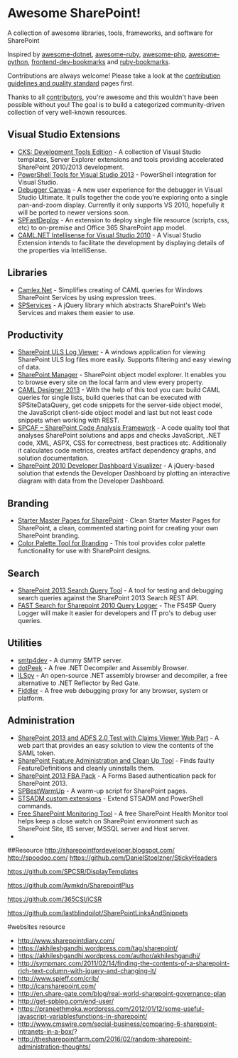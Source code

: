 # Awesome SharePoint!

A collection of awesome libraries, tools, frameworks, and software for SharePoint

Inspired by [awesome-dotnet](https://github.com/quozd/awesome-dotnet/), [awesome-ruby](https://github.com/markets/awesome-ruby), [awesome-php](https://github.com/ziadoz/awesome-php), [awesome-python](https://github.com/vinta/awesome-python), [frontend-dev-bookmarks](https://github.com/dypsilon/frontend-dev-bookmarks) and [ruby-bookmarks](https://github.com/dreikanter/ruby-bookmarks).

Contributions are always welcome! Please take a look at the [contribution guidelines and quality standard](https://github.com/sergey-tihon/awesome-sharepoint/blob/master/CONTRIBUTING.md) pages first.

Thanks to all [contributors](https://github.com/sergey-tihon/awesome-sharepoint/graphs/contributors), you're awesome and this wouldn't have been possible without you! The goal is to build a categorized community-driven collection of very well-known resources.

## Visual Studio Extensions

* [CKS: Development Tools Edition](http://visualstudiogallery.msdn.microsoft.com/cf1225b4-aa83-4282-b4c6-34feec8fc5ec) - A collection of Visual Studio templates, Server Explorer extensions and tools providing accelerated SharePoint 2010/2013 development.
* [PowerShell Tools for Visual Studio 2013](http://visualstudiogallery.msdn.microsoft.com/c9eb3ba8-0c59-4944-9a62-6eee37294597) - PowerShell integration for Visual Studio.
* [Debugger Canvas](http://visualstudiogallery.msdn.microsoft.com/4a979842-b9aa-4adf-bfef-83bd428a0acb) - A new user experience for the debugger in Visual Studio Ultimate. It pulls together the code you’re exploring onto a single pan-and-zoom display. Currently it only supports VS 2010, hopefully it will be ported to newer versions soon.
* [SPFastDeploy](http://visualstudiogallery.msdn.microsoft.com/9e03d0f5-f931-4125-a5d1-7c1529554fbd) - An extension to deploy single file resource (scripts, css, etc) to on-premise and Office 365 SharePoint app model. 
* [CAML.NET Intellisense for Visual Studio 2010](http://visualstudiogallery.msdn.microsoft.com/15055544-fda0-42db-a603-6dc32ed26fde) - A Visual Studio Extension  intends to facilitate the development by displaying details of the properties via IntelliSense.

## Libraries

* [Camlex.Net](http://camlex.codeplex.com/) - Simplifies creating of CAML queries for Windows SharePoint Services by using expression trees.
* [SPServices](http://spservices.codeplex.com/) -  A jQuery library which abstracts SharePoint's Web Services and makes them easier to use.

## Productivity

* [SharePoint ULS Log Viewer](http://ulsviewer.codeplex.com/) - A windows application for viewing SharePoint ULS log files more easily. Supports filtering and easy viewing of data.
* [SharePoint Manager](http://spm.codeplex.com/) - SharePoint object model explorer. It enables you to browse every site on the local farm and view every property.
* [CAML Designer 2013](http://www.camldesigner.com/) - With the help of this tool you can: build CAML queries for single lists, build queries that can be executed with SPSiteDataQuery, get code snippets for the server-side object model, the JavaScript client-side object model and last but not least code snippets when working with REST.
* [SPCAF – SharePoint Code Analysis Framework](http://www.spcaf.com/) - A code quality tool that analyses SharePoint solutions and apps and checks JavaScript, .NET code, XML, ASPX, CSS for correctness, best practices etc. Additionally it calculates code metrics, creates artifact dependency graphs, and solution documentation.
* [SharePoint 2010 Developer Dashboard Visualizer](http://devdashvis.codeplex.com/) -  A jQuery-based solution that extends the Developer Dashboard by plotting an interactive diagram with data from the Developer Dashboard.

## Branding

* [Starter Master Pages for SharePoint](http://startermasterpages.codeplex.com/) - Clean Starter Master Pages for SharePoint, a clean, commented starting point for creating your own SharePoint branding. 
* [Color Palette Tool for Branding](http://www.microsoft.com/en-us/download/details.aspx?id=38182) - This tool provides color palette functionality for use with SharePoint designs.

## Search

* [SharePoint 2013 Search Query Tool](https://sp2013searchtool.codeplex.com/) - A tool for testing and debugging search queries against the SharePoint 2013 Search REST API.
* [FAST Search for Sharepoint 2010 Query Logger](https://fs4splogger.codeplex.com/) - The FS4SP Query Logger will make it easier for developers and IT pro's to debug user queries.

## Utilities

* [smtp4dev](http://smtp4dev.codeplex.com/) - A dummy SMTP server.
* [dotPeek](http://www.jetbrains.com/decompiler/) - A free .NET Decompiler and Assembly Browser.
* [ILSpy](http://ilspy.net/) - An open-source .NET assembly browser and decompiler, a free alternative to .NET Reflector by Red Gate.
* [Fiddler](http://www.telerik.com/download/fiddler) - A free web debugging proxy for any browser, system or platform.

## Administration

* [SharePoint 2013 and ADFS 2.0 Test with Claims Viewer Web Part](http://sharepointobservations.wordpress.com/2013/08/21/sharepoint-2013-and-adfs-2-0-test-with-claims-viewer-web-part/) - A web part that provides an easy solution to view the contents of the SAML token.
* [SharePoint Feature Administration and Clean Up Tool](http://featureadmin.codeplex.com/) - Finds faulty FeatureDefinitions and cleanly uninstalls them.
* [SharePoint 2013 FBA Pack](http://sharepoint2013fba.codeplex.com/) - A Forms Based authentication pack for SharePoint 2013.
* [SPBestWarmUp](http://spbestwarmup.codeplex.com/) - A warm-up script for SharePoint pages.
* [STSADM custom extensions](http://blog.falchionconsulting.com/index.php/category/stsadm-commands/) - Extend STSADM and PowerShell commands.
* [Free SharePoint Monitoring Tool](http://www.manageengine.com/free-sharepoint-monitor/free-sharepoint-health-monitor-index.html) - A free SharePoint Health Monitor tool helps keep a close watch on SharePoint environment such as SharePoint Site, IIS server, MSSQL server and Host server.
* 

##Resource
http://sharepointfordeveloper.blogspot.com/
http://spoodoo.com/
https://github.com/DanielStoelzner/StickyHeaders

https://github.com/SPCSR/DisplayTemplates

https://github.com/Aymkdn/SharepointPlus

https://github.com/365CSI/iCSR

https://github.com/lastblindpilot/SharePointLinksAndSnippets


#websites resource
* http://www.sharepointdiary.com/
* https://akhileshgandhi.wordpress.com/tag/sharepoint/
* https://akhileshgandhi.wordpress.com/author/akhileshgandhi/
* http://sympmarc.com/2011/02/14/finding-the-contents-of-a-sharepoint-rich-text-column-with-jquery-and-changing-it/
* http://www.spjeff.com/crib/
* http://icansharepoint.com/
* http://en.share-gate.com/blog/real-world-sharepoint-governance-plan
* http://get-spblog.com/end-user/
* https://praneethmoka.wordpress.com/2012/01/12/some-useful-javascript-variablesfunctions-in-sharepoint/
* http://www.cmswire.com/social-business/comparing-6-sharepoint-intranets-in-a-box/?
* http://thesharepointfarm.com/2016/02/random-sharepoint-administration-thoughts/
